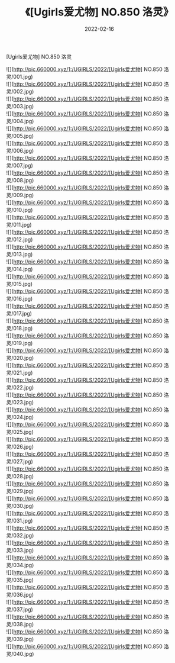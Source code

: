 ﻿---
layout: post
title:  《[Ugirls爱尤物] NO.850 洛灵》
date:   2022-02-16
img: http://pic.660000.xyz/1:/UGIRLS/2022/[Ugirls爱尤物] NO.850 洛灵/000.jpg
categories: [美女, 清纯, 唯美]
---

[Ugirls爱尤物] NO.850 洛灵

 ![](http://pic.660000.xyz/1:/UGIRLS/2022/[Ugirls爱尤物] NO.850 洛灵/001.jpg) <br>![](http://pic.660000.xyz/1:/UGIRLS/2022/[Ugirls爱尤物] NO.850 洛灵/002.jpg) <br>![](http://pic.660000.xyz/1:/UGIRLS/2022/[Ugirls爱尤物] NO.850 洛灵/003.jpg) <br>![](http://pic.660000.xyz/1:/UGIRLS/2022/[Ugirls爱尤物] NO.850 洛灵/004.jpg) <br>![](http://pic.660000.xyz/1:/UGIRLS/2022/[Ugirls爱尤物] NO.850 洛灵/005.jpg) <br>![](http://pic.660000.xyz/1:/UGIRLS/2022/[Ugirls爱尤物] NO.850 洛灵/006.jpg) <br>![](http://pic.660000.xyz/1:/UGIRLS/2022/[Ugirls爱尤物] NO.850 洛灵/007.jpg) <br>![](http://pic.660000.xyz/1:/UGIRLS/2022/[Ugirls爱尤物] NO.850 洛灵/008.jpg) <br>![](http://pic.660000.xyz/1:/UGIRLS/2022/[Ugirls爱尤物] NO.850 洛灵/009.jpg) <br>![](http://pic.660000.xyz/1:/UGIRLS/2022/[Ugirls爱尤物] NO.850 洛灵/010.jpg) <br>![](http://pic.660000.xyz/1:/UGIRLS/2022/[Ugirls爱尤物] NO.850 洛灵/011.jpg) <br>![](http://pic.660000.xyz/1:/UGIRLS/2022/[Ugirls爱尤物] NO.850 洛灵/012.jpg) <br>![](http://pic.660000.xyz/1:/UGIRLS/2022/[Ugirls爱尤物] NO.850 洛灵/013.jpg) <br>![](http://pic.660000.xyz/1:/UGIRLS/2022/[Ugirls爱尤物] NO.850 洛灵/014.jpg) <br>![](http://pic.660000.xyz/1:/UGIRLS/2022/[Ugirls爱尤物] NO.850 洛灵/015.jpg) <br>![](http://pic.660000.xyz/1:/UGIRLS/2022/[Ugirls爱尤物] NO.850 洛灵/016.jpg) <br>![](http://pic.660000.xyz/1:/UGIRLS/2022/[Ugirls爱尤物] NO.850 洛灵/017.jpg) <br>![](http://pic.660000.xyz/1:/UGIRLS/2022/[Ugirls爱尤物] NO.850 洛灵/018.jpg) <br>![](http://pic.660000.xyz/1:/UGIRLS/2022/[Ugirls爱尤物] NO.850 洛灵/019.jpg) <br>![](http://pic.660000.xyz/1:/UGIRLS/2022/[Ugirls爱尤物] NO.850 洛灵/020.jpg) <br>![](http://pic.660000.xyz/1:/UGIRLS/2022/[Ugirls爱尤物] NO.850 洛灵/021.jpg) <br>![](http://pic.660000.xyz/1:/UGIRLS/2022/[Ugirls爱尤物] NO.850 洛灵/022.jpg) <br>![](http://pic.660000.xyz/1:/UGIRLS/2022/[Ugirls爱尤物] NO.850 洛灵/023.jpg) <br>![](http://pic.660000.xyz/1:/UGIRLS/2022/[Ugirls爱尤物] NO.850 洛灵/024.jpg) <br>![](http://pic.660000.xyz/1:/UGIRLS/2022/[Ugirls爱尤物] NO.850 洛灵/025.jpg) <br>![](http://pic.660000.xyz/1:/UGIRLS/2022/[Ugirls爱尤物] NO.850 洛灵/026.jpg) <br>![](http://pic.660000.xyz/1:/UGIRLS/2022/[Ugirls爱尤物] NO.850 洛灵/027.jpg) <br>![](http://pic.660000.xyz/1:/UGIRLS/2022/[Ugirls爱尤物] NO.850 洛灵/028.jpg) <br>![](http://pic.660000.xyz/1:/UGIRLS/2022/[Ugirls爱尤物] NO.850 洛灵/029.jpg) <br>![](http://pic.660000.xyz/1:/UGIRLS/2022/[Ugirls爱尤物] NO.850 洛灵/030.jpg) <br>![](http://pic.660000.xyz/1:/UGIRLS/2022/[Ugirls爱尤物] NO.850 洛灵/031.jpg) <br>![](http://pic.660000.xyz/1:/UGIRLS/2022/[Ugirls爱尤物] NO.850 洛灵/032.jpg) <br>![](http://pic.660000.xyz/1:/UGIRLS/2022/[Ugirls爱尤物] NO.850 洛灵/033.jpg) <br>![](http://pic.660000.xyz/1:/UGIRLS/2022/[Ugirls爱尤物] NO.850 洛灵/034.jpg) <br>![](http://pic.660000.xyz/1:/UGIRLS/2022/[Ugirls爱尤物] NO.850 洛灵/035.jpg) <br>![](http://pic.660000.xyz/1:/UGIRLS/2022/[Ugirls爱尤物] NO.850 洛灵/036.jpg) <br>![](http://pic.660000.xyz/1:/UGIRLS/2022/[Ugirls爱尤物] NO.850 洛灵/037.jpg) <br>![](http://pic.660000.xyz/1:/UGIRLS/2022/[Ugirls爱尤物] NO.850 洛灵/038.jpg) <br>![](http://pic.660000.xyz/1:/UGIRLS/2022/[Ugirls爱尤物] NO.850 洛灵/039.jpg) <br>![](http://pic.660000.xyz/1:/UGIRLS/2022/[Ugirls爱尤物] NO.850 洛灵/040.jpg) <br>